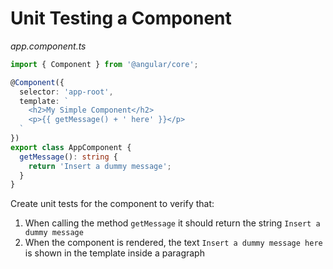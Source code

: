 # Unit Testing a Component

_app.component.ts_

```ts
import { Component } from '@angular/core';

@Component({
  selector: 'app-root',
  template: `
    <h2>My Simple Component</h2>
    <p>{{ getMessage() + ' here' }}</p>
  `
})
export class AppComponent {
  getMessage(): string {
    return 'Insert a dummy message';
  }
}
```

Create unit tests for the component to verify that:

1. When calling the method `getMessage` it should return the string `Insert a dummy message`
1. When the component is rendered, the text `Insert a dummy message here` is shown in the template inside a paragraph